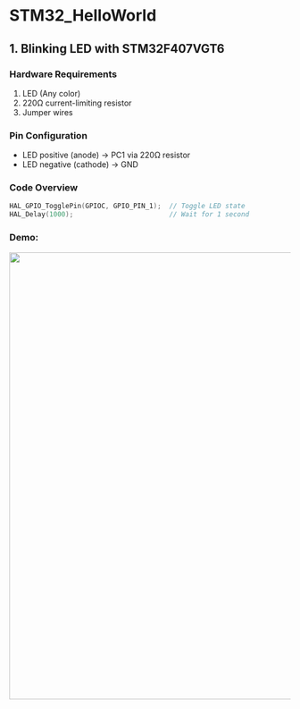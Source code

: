 # STM32_HelloWorld

## 1. Blinking LED with STM32F407VGT6
### Hardware Requirements
1. LED (Any color)
2. 220Ω current-limiting resistor
3. Jumper wires

### Pin Configuration

- LED positive (anode) → PC1 via 220Ω resistor
- LED negative (cathode) → GND

### Code Overview
```c
HAL_GPIO_TogglePin(GPIOC, GPIO_PIN_1);  // Toggle LED state
HAL_Delay(1000);                        // Wait for 1 second

```
### Demo:
<div align="center">
  <img src="https://github.com/LeninValentine06/STM32_HelloWorld/blob/2cd2cf001b1ecbaec113c7af238500b1bcc9b18b/assets/BLINK-LED.gif" width="800"></div>

